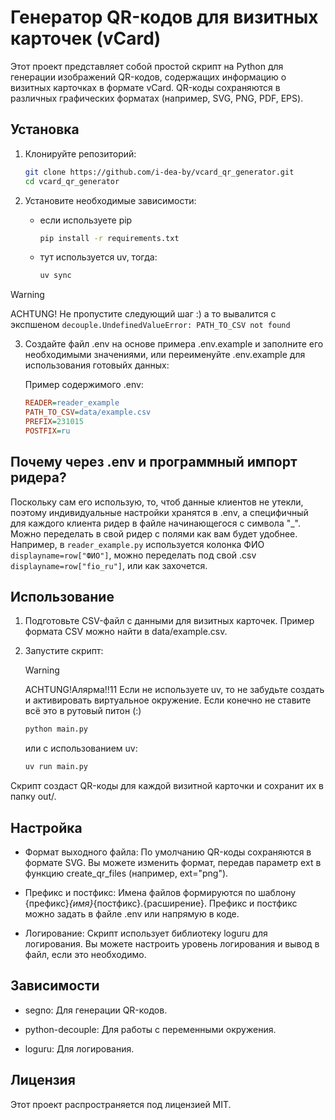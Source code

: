 # Генератор QR-кодов для визитных карточек (vCard)

Этот проект представляет собой простой скрипт на Python для генерации изображений QR-кодов, содержащих информацию о визитных карточках в формате vCard. QR-коды сохраняются в различных графических форматах (например, SVG, PNG, PDF, EPS).

## Установка

1. Клонируйте репозиторий:

   ```bash
   git clone https://github.com/i-dea-by/vcard_qr_generator.git
   cd vcard_qr_generator
   ```

2. Установите необходимые зависимости:

    - если используете pip
        ```bash
        pip install -r requirements.txt
        ```
    - тут используется uv, тогда:
        ```bash
        uv sync
        ```

> [!WARNING]
> ACHTUNG! Не пропустите следующий шаг :) а то вывалится с экспшеном `decouple.UndefinedValueError: PATH_TO_CSV not found`

3. Создайте файл .env на основе примера .env.example и заполните его необходимыми значениями, или переименуйте .env.example для использования готовыйх данных:

    Пример содержимого .env:

    ```ini
    READER=reader_example
    PATH_TO_CSV=data/example.csv
    PREFIX=231015
    POSTFIX=ru
    ```


## Почему через .env и программный импорт ридера?

Поскольку сам его использую, то, чтоб данные клиентов не утекли, поэтому индивидуальные настройки хранятся в .env, а специфичный для каждого клиента ридер в файле начинающегося с символа "_".
Можно переделать в свой ридер с полями как вам будет удобнее. Например, в `reader_example.py` используется колонка ФИО `displayname=row["ФИО"]`, можно переделать под свой .csv `displayname=row["fio_ru"]`, или как захочется.


## Использование

1. Подготовьте CSV-файл с данными для визитных карточек. Пример формата CSV можно найти в data/example.csv.

2. Запустите скрипт:

    > [!WARNING]
    > ACHTUNG!Алярма!!11 Если не используете uv, то не забудьте создать и активировать виртуальное окружение. Если конечно не ставите всё это в рутовый питон (:)


    ```bash
    python main.py
    ```
    или с использованием uv:
    ```bash
    uv run main.py
    ```

Скрипт создаст QR-коды для каждой визитной карточки и сохранит их в папку out/.


## Настройка

- Формат выходного файла: По умолчанию QR-коды сохраняются в формате SVG. Вы можете изменить формат, передав параметр ext в функцию create_qr_files (например, ext="png").

- Префикс и постфикс: Имена файлов формируются по шаблону {префикс}_{имя}_{постфикс}.{расширение}. Префикс и постфикс можно задать в файле .env или напрямую в коде.

- Логирование: Скрипт использует библиотеку loguru для логирования. Вы можете настроить уровень логирования и вывод в файл, если это необходимо.


## Зависимости

- segno: Для генерации QR-кодов.

- python-decouple: Для работы с переменными окружения.

- loguru: Для логирования.


## Лицензия

Этот проект распространяется под лицензией MIT.
